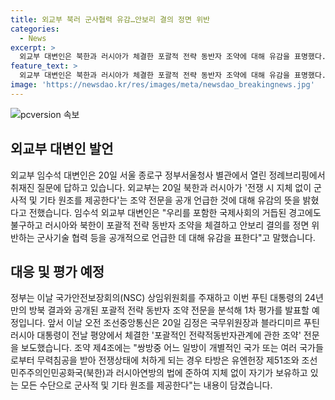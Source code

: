 ```yaml
---
title: 외교부 북러 군사협력 유감…안보리 결의 정면 위반
categories:
  - News
excerpt: >
  외교부 대변인은 북한과 러시아가 체결한 포괄적 전략 동반자 조약에 대해 유감을 표명했다. 국제사회의 경고에도 불구하고, 러시아와 북한이 군사기술 협력 등을 공개 언급한 것에 대해 우려를 표명했다. 정부는 이에 대한 분석과 평가를 통해 적절한 대응을 취할 예정이며, 국가안전보장회의에서 이를 논의할 예정이다. 러시아와 북한의 이러한 행위에 대해 단호한 대응을 하겠다는 강력한 의지를 피력했다.
feature_text: >
  외교부 대변인은 북한과 러시아가 체결한 포괄적 전략 동반자 조약에 대해 유감을 표명했다. 국제사회의 경고에도 불구하고, 러시아와 북한이 군사기술 협력 등을 공개 언급한 것에 대해 우려를 표명했다. 정부는 이에 대한 분석과 평가를 통해 적절한 대응을 취할 예정이며, 국가안전보장회의에서 이를 논의할 예정이다. 러시아와 북한의 이러한 행위에 대해 단호한 대응을 하겠다는 강력한 의지를 피력했다.
image: 'https://newsdao.kr/res/images/meta/newsdao_breakingnews.jpg'
---
```


<p><img src="https://newsdao.kr/res/images/meta/newsdao_breakingnews.jpg" alt="pcversion 속보" /></p>

<h2 data-ke-size="size26">외교부 대변인 발언</h2>

<p data-ke-size="size16">외교부 임수석 대변인은 20일 서울 종로구 정부서울청사 별관에서 열린 정례브리핑에서 취재진 질문에 답하고 있습니다. 외교부는 20일 북한과 러시아가 '전쟁 시 지체 없이 군사적 및 기타 원조를 제공한다'는 조약 전문을 공개 언급한 것에 대해 유감의 뜻을 밝혔다고 전했습니다. 임수석 외교부 대변인은 "우리를 포함한 국제사회의 거듭된 경고에도 불구하고 러시아와 북한이 포괄적 전략 동반자 조약을 체결하고 안보리 결의를 정면 위반하는 군사기술 협력 등을 공개적으로 언급한 데 대해 유감을 표한다"고 말했습니다.</p>

<h2 data-ke-size="size26">대응 및 평가 예정</h2>

<p data-ke-size="size16">정부는 이날 국가안전보장회의(NSC) 상임위원회를 주재하고 이번 푸틴 대통령의 24년 만의 방북 결과와 공개된 포괄적 전략 동반자 조약 전문을 분석해 1차 평가를 발표할 예정입니다. 앞서 이날 오전 조선중앙통신은 20일 김정은 국무위원장과 블라디미르 푸틴 러시아 대통령이 전날 평양에서 체결한 '포괄적인 전략적동반자관계에 관한 조약' 전문을 보도했습니다. 조약 제4조에는 "쌍방중 어느 일방이 개별적인 국가 또는 여러 국가들로부터 무력침공을 받아 전쟁상태에 처하게 되는 경우 타방은 유엔헌장 제51조와 조선민주주의인민공화국(북한)과 러시아연방의 법에 준하여 지체 없이 자기가 보유하고 있는 모든 수단으로 군사적 및 기타 원조를 제공한다"는 내용이 담겼습니다.</p>

